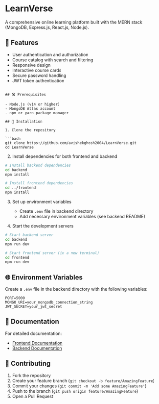 # LearnVerse

A comprehensive online learning platform built with the MERN stack (MongoDB, Express.js, React.js, Node.js).

## 🚀 Features

- User authentication and authorization
- Course catalog with search and filtering
- Responsive design
- Interactive course cards
- Secure password handling
- JWT token authentication

````

## 🛠️ Prerequisites

- Node.js (v14 or higher)
- MongoDB Atlas account
- npm or yarn package manager

## 🔧 Installation

1. Clone the repository

```bash
git clone https://github.com/avishekghosh2004/LearnVerse.git
cd LearnVerse
````

2. Install dependencies for both frontend and backend

```bash
# Install backend dependencies
cd backend
npm install

# Install frontend dependencies
cd ../frontend
npm install
```

3. Set up environment variables

   - Create `.env` file in backend directory
   - Add necessary environment variables (see backend README)

4. Start the development servers

```bash
# Start backend server
cd backend
npm run dev

# Start frontend server (in a new terminal)
cd frontend
npm run dev
```

## 🌐 Environment Variables

Create a `.env` file in the backend directory with the following variables:

```env
PORT=5000
MONGO_URI=your_mongodb_connection_string
JWT_SECRET=your_jwt_secret
```

## 📖 Documentation

For detailed documentation:

- [Frontend Documentation](./frontend/README.md)
- [Backend Documentation](./backend/README.md)

## 🤝 Contributing

1. Fork the repository
2. Create your feature branch (`git checkout -b feature/AmazingFeature`)
3. Commit your changes (`git commit -m 'Add some AmazingFeature'`)
4. Push to the branch (`git push origin feature/AmazingFeature`)
5. Open a Pull Request
